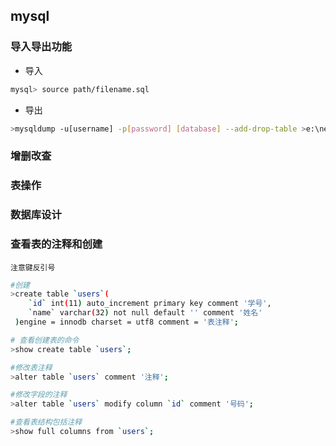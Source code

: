 ## mysql

### 导入导出功能
* 导入
```sh
mysql> source path/filename.sql
```
* 导出
```sh
>mysqldump -u[username] -p[password] [database] --add-drop-table >e:\new\myshop.sql
```

### 增删改查
### 表操作
### 数据库设计

### 查看表的注释和创建  
    注意键反引号

```sh
#创建
>create table `users`(
	`id` int(11) auto_increment primary key comment '学号',
	`name` varchar(32) not null default '' comment '姓名'
 )engine = innodb charset = utf8 comment = '表注释';

# 查看创建表的命令
>show create table `users`;

#修改表注释
>alter table `users` comment '注释';

#修改字段的注释
>alter table `users` modify column `id` comment '号码';

#查看表结构包括注释
>show full columns from `users`;
```